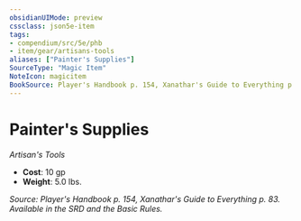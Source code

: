 ```yaml
---
obsidianUIMode: preview
cssclass: json5e-item
tags:
- compendium/src/5e/phb
- item/gear/artisans-tools
aliases: ["Painter's Supplies"]
SourceType: "Magic Item"
NoteIcon: magicitem
BookSource: Player's Handbook p. 154, Xanathar's Guide to Everything p. 83. Available in the SRD and the Basic Rules.
---
```

# Painter's Supplies
*Artisan's Tools*  

- **Cost**: 10 gp
- **Weight**: 5.0 lbs.

*Source: Player's Handbook p. 154, Xanathar's Guide to Everything p. 83. Available in the SRD and the Basic Rules.*